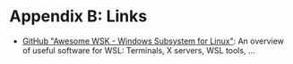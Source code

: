 # Appendix B: Links

-   [GitHub "Awesome WSK - Windows Subsystem for Linux"](https://github.com/sirredbeard/Awesome-WSL):
    An overview of useful software for WSL: Terminals, X servers, WSL tools, ...
